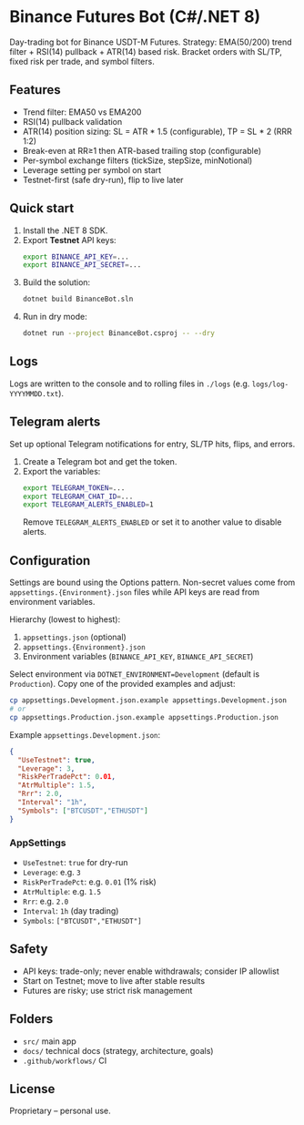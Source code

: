 # Binance Futures Bot (C#/.NET 8)

Day-trading bot for Binance USDT-M Futures. Strategy: EMA(50/200) trend filter + RSI(14) pullback + ATR(14) based risk. Bracket
orders with SL/TP, fixed risk per trade, and symbol filters.

## Features
- Trend filter: EMA50 vs EMA200
- RSI(14) pullback validation
- ATR(14) position sizing: SL = ATR * 1.5 (configurable), TP = SL * 2 (RRR 1:2)
- Break-even at RR≥1 then ATR-based trailing stop (configurable)
- Per-symbol exchange filters (tickSize, stepSize, minNotional)
- Leverage setting per symbol on start
- Testnet-first (safe dry-run), flip to live later

## Quick start
1. Install the .NET 8 SDK.
2. Export **Testnet** API keys:
   ```bash
   export BINANCE_API_KEY=...
   export BINANCE_API_SECRET=...
   ```
3. Build the solution:
   ```bash
   dotnet build BinanceBot.sln
   ```
4. Run in dry mode:
   ```bash
   dotnet run --project BinanceBot.csproj -- --dry
   ```

## Logs
Logs are written to the console and to rolling files in `./logs` (e.g. `logs/log-YYYYMMDD.txt`).

## Telegram alerts
Set up optional Telegram notifications for entry, SL/TP hits, flips, and errors.

1. Create a Telegram bot and get the token.
2. Export the variables:
   ```bash
   export TELEGRAM_TOKEN=...
   export TELEGRAM_CHAT_ID=...
   export TELEGRAM_ALERTS_ENABLED=1
   ```
   Remove `TELEGRAM_ALERTS_ENABLED` or set it to another value to disable alerts.

## Configuration

Settings are bound using the Options pattern. Non-secret values come from
`appsettings.{Environment}.json` files while API keys are read from environment
variables.

Hierarchy (lowest to highest):
1. `appsettings.json` (optional)
2. `appsettings.{Environment}.json`
3. Environment variables (`BINANCE_API_KEY`, `BINANCE_API_SECRET`)

Select environment via `DOTNET_ENVIRONMENT=Development` (default is
`Production`). Copy one of the provided examples and adjust:

```bash
cp appsettings.Development.json.example appsettings.Development.json
# or
cp appsettings.Production.json.example appsettings.Production.json
```

Example `appsettings.Development.json`:

```json
{
  "UseTestnet": true,
  "Leverage": 3,
  "RiskPerTradePct": 0.01,
  "AtrMultiple": 1.5,
  "Rrr": 2.0,
  "Interval": "1h",
  "Symbols": ["BTCUSDT","ETHUSDT"]
}
```

### AppSettings
- `UseTestnet`: `true` for dry-run
- `Leverage`: e.g. `3`
- `RiskPerTradePct`: e.g. `0.01` (1% risk)
- `AtrMultiple`: e.g. `1.5`
- `Rrr`: e.g. `2.0`
- `Interval`: `1h` (day trading)
- `Symbols`: `["BTCUSDT","ETHUSDT"]`

## Safety
- API keys: trade-only; never enable withdrawals; consider IP allowlist
- Start on Testnet; move to live after stable results
- Futures are risky; use strict risk management

## Folders
- `src/` main app
- `docs/` technical docs (strategy, architecture, goals)
- `.github/workflows/` CI

## License
Proprietary – personal use.
